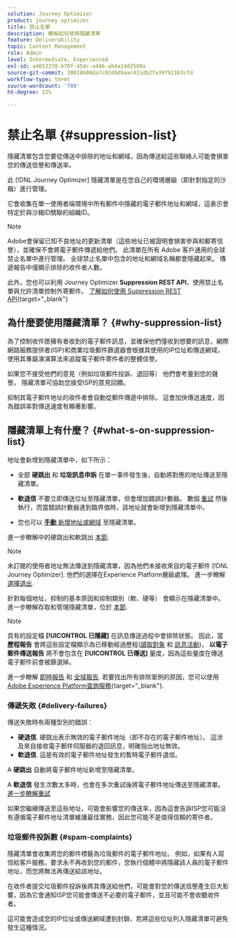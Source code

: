 ```yaml
---
solution: Journey Optimizer
product: journey optimizer
title: 禁止名單
description: 瞭解如何使用隱藏清單
feature: Deliverability
topic: Content Management
role: Admin
level: Intermediate, Experienced
exl-id: a4653378-b70f-454c-a446-ab4a14d2580a
source-git-commit: 30018b08da7c02d9d9aac431db2fa39f91163cfd
workflow-type: tm+mt
source-wordcount: '789'
ht-degree: 12%

---
```


# 禁止名單 {#suppression-list}

隱藏清單包含您要從傳送中排除的地址和網域，因為傳送給這些聯絡人可能會損害您的傳送信譽和傳送率。

此 [!DNL Journey Optimizer] 隱藏清單是在您自己的環境層級（即針對指定的沙箱）進行管理。

它會收集在單一使用者端環境中所有郵件中隱藏的電子郵件地址和網域，這表示會特定於與沙箱ID關聯的組織ID。

>[!NOTE]
>
>Adobe會保留已知不良地址的更新清單（這些地址已被證明會損害參與和郵寄信譽），並確保不會將電子郵件傳遞給他們。 此清單在所有 Adobe 客戶通用的全球禁止名單中進行管理。 全球禁止名單中包含的地址和網域名稱都會隱藏起來。 傳遞報告中僅顯示排除的收件者人數。

此外，您也可以利用 Journey Optimizer **Suppression REST API**，使用禁止名單與允許清單控制外寄郵件。 [了解如何使用 Suppression REST API](https://developer.adobe.com/journey-optimizer-apis/references/suppression/){target="_blank"}

## 為什麼要使用隱藏清單？ {#why-suppression-list}

為了控制收件匣擁有者收到的電子郵件訊息，並確保他們僅收到想要的訊息，網際網路服務提供者(ISP)和商業垃圾郵件篩選器會根據其使用的IP位址和傳送網域，使用其專屬演演算法來追蹤電子郵件寄件者的整體信譽。

如果您不接受他們的意見（例如垃圾郵件投訴、退回等） 他們會考量到您的聲譽。 隱藏清單可協助您接受ISP的意見回饋。

抑制其電子郵件地址的收件者會自動從郵件傳遞中排除。 這會加快傳送速度，因為錯誤率對傳送速度有顯著影響。

## 隱藏清單上有什麼？ {#what-s-on-suppression-list}

地址會新增到隱藏清單中，如下所示：

* 全部 **硬跳出** 和 **垃圾訊息申訴** 在單一事件發生後，自動將對應的地址傳送至隱藏清單。

* **軟退信** 不要立即傳送位址至隱藏清單，但會增加錯誤計數器。 數個 [重試](../configuration/retries.md) 然後執行，而當錯誤計數器達到臨界值時，該地址就會新增到隱藏清單中。

* 您也可以 [**手動** 新增地址或網域](../configuration/manage-suppression-list.md#add-addresses-and-domains) 至隱藏清單。

進一步瞭解中的硬跳出和軟跳出 [本節](#delivery-failures).

>[!NOTE]
>
>未訂閱的使用者地址無法傳送到隱藏清單，因為他們未接收來自的電子郵件 [!DNL Journey Optimizer]. 他們的選擇在Experience Platform層級處理。 進一步瞭解 [選擇退出](../privacy/opt-out.md).

針對每個地址，抑制的基本原因和抑制類別（軟、硬等） 會顯示在隱藏清單中。 進一步瞭解存取和管理隱藏清單，位於 [本節](../configuration/manage-suppression-list.md).

>[!NOTE]
>
>具有的設定檔 **[!UICONTROL 已隱藏]** 在訊息傳送過程中會排除狀態。 因此，當 **歷程報告** 會將這些設定檔顯示為已移動經過歷程([讀取對象](../building-journeys/read-audience.md) 和 [訊息活動](../building-journeys/journeys-message.md))， **以電子郵件傳送報告** 將不會包含在 **[!UICONTROL 已傳送]** 量度，因為這些量度在傳送電子郵件前會被篩選掉。
>
>進一步瞭解 [即時報告](../reports/live-report.md) 和 [全域報告](../reports/global-report.md). 若要找出所有排除案例的原因，您可以使用 [Adobe Experience Platform查詢服務](https://experienceleague.adobe.com/docs/experience-platform/query/api/getting-started.html){target="_blank"}.

### 傳遞失敗 {#delivery-failures}

傳送失敗時有兩種型別的錯誤：

* **硬退信**. 硬跳出表示無效的電子郵件地址（即不存在的電子郵件地址）。 這涉及來自接收電子郵件伺服器的退回訊息，明確指出地址無效。
* **軟退信**. 這是有效的電子郵件地址發生的暫時電子郵件退信。

A **硬跳出** 自動將電子郵件地址新增至隱藏清單。

A **軟退信** <!--or an **ignored** error--> 發生次數太多時，也會在多次重試後將電子郵件地址傳送至隱藏清單。 [進一步瞭解重試](../configuration/retries.md)

如果您繼續傳送至這些地址，可能會影響您的傳送率，因為這會告訴ISP您可能沒有遵循電子郵件地址清單維護最佳實務，因此您可能不是值得信賴的寄件者。

### 垃圾郵件投訴數 {#spam-complaints}

隱藏清單會收集將您的郵件標籤為垃圾郵件的電子郵件地址。 例如，如果有人寫信給客戶服務，要求永不再收到您的郵件，您執行個體中將隱藏該人員的電子郵件地址，而您將無法再傳送給該地址。

在收件者提交垃圾郵件投訴後將其傳送給他們，可能會對您的傳送信譽產生巨大影響，因為它會通知ISP您可能會傳送不必要的電子郵件，並且可能不會收聽收件者。

這可能會造成您的IP位址或傳送網域遭到封鎖，若將這些位址列入隱藏清單可避免發生這種情況。
